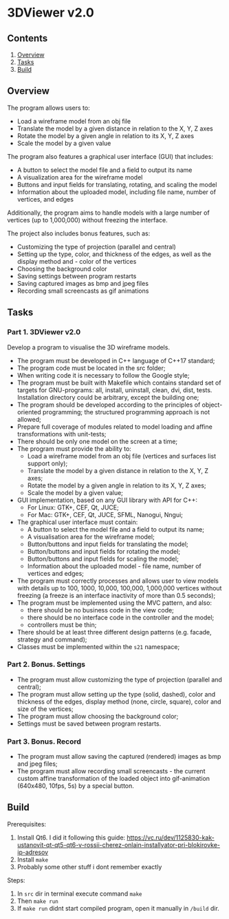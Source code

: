 # 3DViewer v2.0


## Contents

1. [Overview](#overview)
2. [Tasks](#tasks)
3. [Build](#build)

## Overview

The program allows users to:

- Load a wireframe model from an obj file
- Translate the model by a given distance in relation to the X, Y, Z axes
- Rotate the model by a given angle in relation to its X, Y, Z axes
- Scale the model by a given value

The program also features a graphical user interface (GUI) that includes:

- A button to select the model file and a field to output its name
- A visualization area for the wireframe model
- Buttons and input fields for translating, rotating, and scaling the model
- Information about the uploaded model, including file name, number of vertices, and edges

Additionally, the program aims to handle models with a large number of vertices (up to 1,000,000) without freezing the interface.

The project also includes bonus features, such as:

- Customizing the type of projection (parallel and central)
- Setting up the type, color, and thickness of the edges, as well as the display method and - color of the vertices
- Choosing the background color
- Saving settings between program restarts
- Saving captured images as bmp and jpeg files
- Recording small screencasts as gif animations

## Tasks

### Part 1. 3DViewer v2.0

Develop a program to visualise the 3D wireframe models.

- The program must be developed in C++ language of C++17 standard;
- The program code must be located in the src folder;
- When writing code it is necessary to follow the Google style;
- The program must be built with Makefile which contains standard set of targets for GNU-programs: all, install, uninstall, clean, dvi, dist, tests. Installation directory could be arbitrary, except the building one;
- The program should be developed according to the principles of object-oriented programming; the structured programming approach is not allowed;
- Prepare full coverage of modules related to model loading and affine transformations with unit-tests;
- There should be only one model on the screen at a time;
- The program must provide the ability to:
    - Load a wireframe model from an obj file (vertices and surfaces list support only);
    - Translate the model by a given distance in relation to the X, Y, Z axes;
    - Rotate the model by a given angle in relation to its X, Y, Z axes;
    - Scale the model by a given value;
- GUI implementation, based on any GUI library with API for C++:
  * For Linux: GTK+, CEF, Qt, JUCE;
  * For Mac: GTK+, CEF, Qt, JUCE, SFML, Nanogui, Nngui;
- The graphical user interface must contain:
    - A button to select the model file and a field to output its name;
    - A visualisation area for the wireframe model;
    - Button/buttons and input fields for translating the model;
    - Button/buttons and input fields for rotating the model;
    - Button/buttons and input fields for scaling the model;
    - Information about the uploaded model - file name, number of vertices and edges;
- The program must correctly processes and allows user to view models with details up to 100, 1000, 10,000, 100,000, 1,000,000  vertices without freezing (a freeze is an interface inactivity of more than 0.5 seconds);
- The program must be implemented using the MVC pattern, and also:
    - there should be no business code in the view code;
    - there should be no interface code in the controller and the model;
    - controllers must be thin;
- There should be at least three different design patterns (e.g. facade, strategy and command);
- Classes must be implemented within the `s21` namespace;



### Part 2. Bonus. Settings

- The program must allow customizing the type of projection (parallel and central);
- The program must allow setting up the type (solid, dashed), color and thickness of the edges, display method (none, circle, square), color and size of the vertices;
- The program must allow choosing the background color;
- Settings must be saved between program restarts.

### Part 3. Bonus. Record

- The program must allow saving the captured (rendered) images as bmp and jpeg files;
- The program must allow recording small screencasts - the current custom affine transformation of the loaded object into gif-animation (640x480, 10fps, 5s) by a special button.



## Build

Prerequisites:
1. Install Qt6. I did it following this guide: https://vc.ru/dev/1125830-kak-ustanovit-qt-qt5-qt6-v-rossii-cherez-onlain-installyator-pri-blokirovke-ip-adresov
2. Install `make`
3. Probably some other stuff i dont remember exactly

Steps:
1. In `src` dir in terminal execute command `make`
2. Then `make run`
3. If `make run` didnt start compiled program, open it manually in `/build` dir.